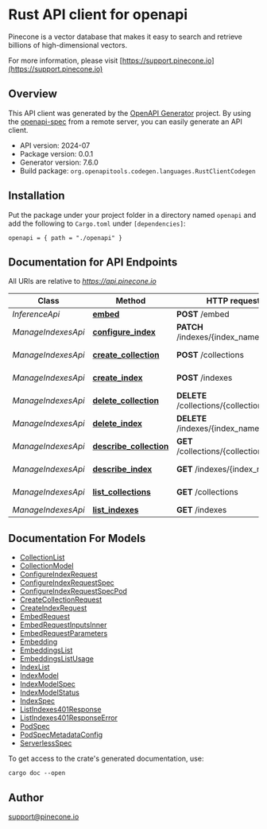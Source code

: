 # Rust API client for openapi

Pinecone is a vector database that makes it easy to search and retrieve billions of high-dimensional vectors.

For more information, please visit [https://support.pinecone.io](https://support.pinecone.io)

## Overview

This API client was generated by the [OpenAPI Generator](https://openapi-generator.tech) project.  By using the [openapi-spec](https://openapis.org) from a remote server, you can easily generate an API client.

- API version: 2024-07
- Package version: 0.0.1
- Generator version: 7.6.0
- Build package: `org.openapitools.codegen.languages.RustClientCodegen`

## Installation

Put the package under your project folder in a directory named `openapi` and add the following to `Cargo.toml` under `[dependencies]`:

```
openapi = { path = "./openapi" }
```

## Documentation for API Endpoints

All URIs are relative to *https://api.pinecone.io*

Class | Method | HTTP request | Description
------------ | ------------- | ------------- | -------------
*InferenceApi* | [**embed**](docs/InferenceApi.md#embed) | **POST** /embed | Embed data
*ManageIndexesApi* | [**configure_index**](docs/ManageIndexesApi.md#configure_index) | **PATCH** /indexes/{index_name} | Configure an index
*ManageIndexesApi* | [**create_collection**](docs/ManageIndexesApi.md#create_collection) | **POST** /collections | Create a collection
*ManageIndexesApi* | [**create_index**](docs/ManageIndexesApi.md#create_index) | **POST** /indexes | Create an index
*ManageIndexesApi* | [**delete_collection**](docs/ManageIndexesApi.md#delete_collection) | **DELETE** /collections/{collection_name} | Delete a collection
*ManageIndexesApi* | [**delete_index**](docs/ManageIndexesApi.md#delete_index) | **DELETE** /indexes/{index_name} | Delete an index
*ManageIndexesApi* | [**describe_collection**](docs/ManageIndexesApi.md#describe_collection) | **GET** /collections/{collection_name} | Describe a collection
*ManageIndexesApi* | [**describe_index**](docs/ManageIndexesApi.md#describe_index) | **GET** /indexes/{index_name} | Describe an index
*ManageIndexesApi* | [**list_collections**](docs/ManageIndexesApi.md#list_collections) | **GET** /collections | List collections
*ManageIndexesApi* | [**list_indexes**](docs/ManageIndexesApi.md#list_indexes) | **GET** /indexes | List indexes


## Documentation For Models

 - [CollectionList](docs/CollectionList.md)
 - [CollectionModel](docs/CollectionModel.md)
 - [ConfigureIndexRequest](docs/ConfigureIndexRequest.md)
 - [ConfigureIndexRequestSpec](docs/ConfigureIndexRequestSpec.md)
 - [ConfigureIndexRequestSpecPod](docs/ConfigureIndexRequestSpecPod.md)
 - [CreateCollectionRequest](docs/CreateCollectionRequest.md)
 - [CreateIndexRequest](docs/CreateIndexRequest.md)
 - [EmbedRequest](docs/EmbedRequest.md)
 - [EmbedRequestInputsInner](docs/EmbedRequestInputsInner.md)
 - [EmbedRequestParameters](docs/EmbedRequestParameters.md)
 - [Embedding](docs/Embedding.md)
 - [EmbeddingsList](docs/EmbeddingsList.md)
 - [EmbeddingsListUsage](docs/EmbeddingsListUsage.md)
 - [IndexList](docs/IndexList.md)
 - [IndexModel](docs/IndexModel.md)
 - [IndexModelSpec](docs/IndexModelSpec.md)
 - [IndexModelStatus](docs/IndexModelStatus.md)
 - [IndexSpec](docs/IndexSpec.md)
 - [ListIndexes401Response](docs/ListIndexes401Response.md)
 - [ListIndexes401ResponseError](docs/ListIndexes401ResponseError.md)
 - [PodSpec](docs/PodSpec.md)
 - [PodSpecMetadataConfig](docs/PodSpecMetadataConfig.md)
 - [ServerlessSpec](docs/ServerlessSpec.md)


To get access to the crate's generated documentation, use:

```
cargo doc --open
```

## Author

support@pinecone.io

